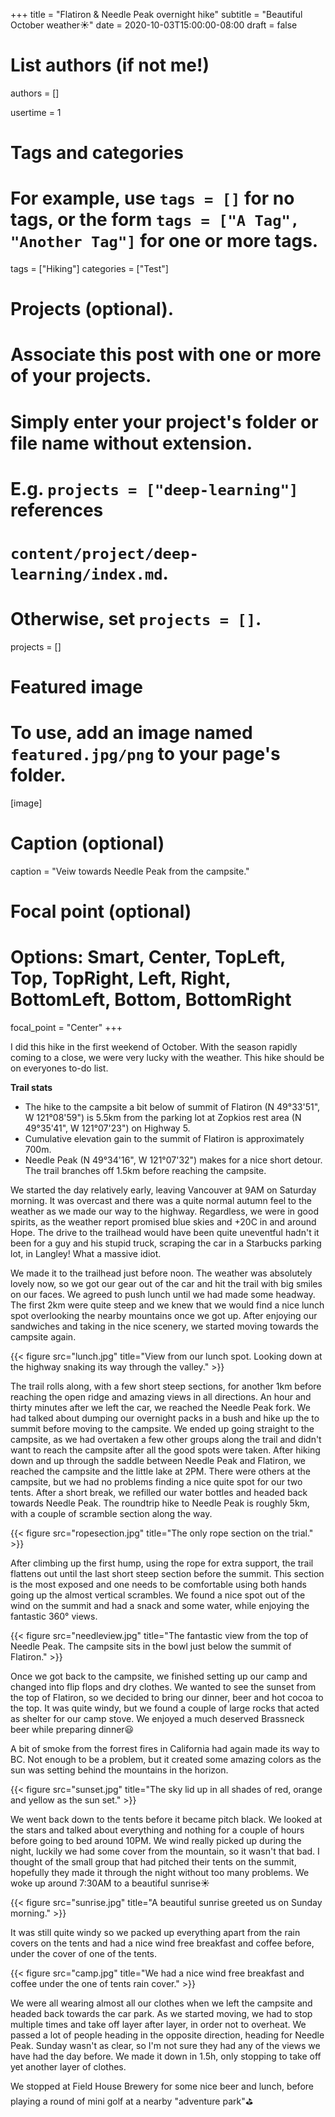 +++
title = "Flatiron & Needle Peak overnight hike"
subtitle = "Beautiful October weather:sunny:"
date = 2020-10-03T15:00:00-08:00
draft = false

# List authors (if not me!)
authors = []

usertime = 1

# Tags and categories
# For example, use `tags = []` for no tags, or the form `tags = ["A Tag", "Another Tag"]` for one or more tags.
tags = ["Hiking"]
categories = ["Test"]

# Projects (optional).
#   Associate this post with one or more of your projects.
#   Simply enter your project's folder or file name without extension.
#   E.g. `projects = ["deep-learning"]` references
#   `content/project/deep-learning/index.md`.
#   Otherwise, set `projects = []`.
projects = []

# Featured image
# To use, add an image named `featured.jpg/png` to your page's folder.
[image]
  # Caption (optional)
  caption = "Veiw towards Needle Peak from the campsite."

  # Focal point (optional)
  # Options: Smart, Center, TopLeft, Top, TopRight, Left, Right, BottomLeft, Bottom, BottomRight
  focal_point = "Center"
+++

I did this hike in the first weekend of October. With the season rapidly coming to a close, we were very lucky with the weather. This hike should be on everyones to-do list.<!--more-->

**Trail stats**

- The hike to the campsite a bit below of summit of Flatiron (N 49°33'51", W 121°08'59") is 5.5km from the parking lot at Zopkios rest area (N 49°35'41", W 121°07'23") on Highway 5.
- Cumulative elevation gain to the summit of Flatiron is approximately 700m.
- Needle Peak (N 49°34'16", W 121°07'32") makes for a nice short detour. The trail branches off 1.5km before reaching the campsite.

We started the day relatively early, leaving Vancouver at 9AM on Saturday morning. It was overcast and there was a quite normal autumn feel to the weather as we made our way to the highway. Regardless, we were in good spirits, as the weather report promised blue skies and +20C in and around Hope. The drive to the trailhead would have been quite uneventful hadn't it been for a guy and his stupid truck, scraping the car in a Starbucks parking lot, in Langley! What a massive idiot.

We made it to the trailhead just before noon. The weather was absolutely lovely now, so we got our gear out of the car and hit the trail with big smiles on our faces. We agreed to push lunch until we had made some headway. The first 2km were quite steep and we knew that we would find a nice lunch spot overlooking the nearby mountains once we got up. After enjoying our sandwiches and taking in the nice scenery, we started moving towards the campsite again.

{{< figure src="lunch.jpg" title="View from our lunch spot. Looking down at the highway snaking its way through the valley." >}}

The trail rolls along, with a few short steep sections, for another 1km before reaching the open ridge and amazing views in all directions. An hour and thirty minutes after we left the car, we reached the Needle Peak fork. We had talked about dumping our overnight packs in a bush and hike up the to summit before moving to the campsite. We ended up going straight to the campsite, as we had overtaken a few other groups along the trail and didn't want to reach the campsite after all the good spots were taken. After hiking down and up through the saddle between Needle Peak and Flatiron, we reached the campsite and the little lake at 2PM. There were others at the campsite, but we had no problems finding a nice quite spot for our two tents. After a short break, we refilled our water bottles and headed back towards Needle Peak. The roundtrip hike to Needle Peak is roughly 5km, with a couple of scramble section along the way.

{{< figure src="ropesection.jpg" title="The only rope section on the trial." >}}

After climbing up the first hump, using the rope for extra support, the trail flattens out until the last short steep section before the summit. This section is the most exposed and one needs to be comfortable using both hands going up the almost vertical scrambles. We found a nice spot out of the wind on the summit and had a snack and some water, while enjoying the fantastic 360° views.

{{< figure src="needleview.jpg" title="The fantastic view from the top of Needle Peak. The campsite sits in the bowl just below the summit of Flatiron." >}}

Once we got back to the campsite, we finished setting up our camp and changed into flip flops and dry clothes. We wanted to see the sunset from the top of Flatiron, so we decided to bring our dinner, beer and hot cocoa to the top. It was quite windy, but we found a couple of large rocks that acted as shelter for our camp stove. We enjoyed a much deserved Brassneck beer while preparing dinner:smiley:

A bit of smoke from the forrest fires in California had again made its way to BC. Not enough to be a problem, but it created some amazing colors as the sun was setting behind the mountains in the horizon.

{{< figure src="sunset.jpg" title="The sky lid up in all shades of red, orange and yellow as the sun set." >}}

We went back down to the tents before it became pitch black. We looked at the stars and talked about everything and nothing for a couple of hours before going to bed around 10PM. We wind really picked up during the night, luckily we had some cover from the mountain, so it wasn't that bad. I thought of the small group that had pitched their tents on the summit, hopefully they made it through the night without too many problems. We woke up around 7:30AM to a beautiful sunrise:sunny:

{{< figure src="sunrise.jpg" title="A beautiful sunrise greeted us on Sunday morning." >}}

It was still quite windy so we packed up everything apart from the rain covers on the tents and had a nice wind free breakfast and coffee before, under the cover of one of the tents.

{{< figure src="camp.jpg" title="We had a nice wind free breakfast and coffee under the one of tents rain cover." >}}

We were all wearing almost all our clothes when we left the campsite and headed back towards the car park. As we started moving, we had to stop multiple times and take off layer after layer, in order not to overheat. We passed a lot of people heading in the opposite direction, heading for Needle Peak. Sunday wasn't as clear, so I'm not sure they had any of the views we have had the day before. We made it down in 1.5h, only stopping to take off yet another layer of clothes.

We stopped at Field House Brewery for some nice beer and lunch, before playing a round of mini golf at a nearby "adventure park":golf:
